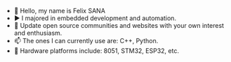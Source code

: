 - 👋 Hello, my name is Felix SANA
- ▶️ I majored in embedded development and automation.  
- 🌱 Update open source communities and websites with your own interest and enthusiasm.  
- 📫 The ones I can currently use are: C++, Python.  
- 👀 Hardware platforms include: 8051, STM32, ESP32, etc.

<!---
systemannounce/systemannounce is a ✨ special ✨ repository because its `README.md` (this file) appears on your GitHub profile.
You can click the Preview link to take a look at your changes.
--->
